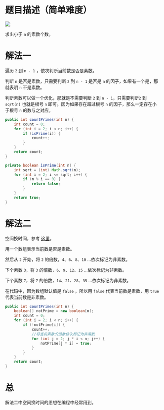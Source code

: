 # 题目描述（简单难度）

![](https://windliang.oss-cn-beijing.aliyuncs.com/204.jpg)

求出小于 `n` 的素数个数。

# 解法一

遍历 `2` 到 `n - 1` ，依次判断当前数是否是素数。

判断 `n` 是否是素数，只需要判断 `2` 到 `n - 1` 是否是 `n` 的因子，如果有一个是，那就表明 `n` 不是素数。

判断素数可以做一个优化，那就是不需要判断 `2` 到 `n - 1`，只需要判断`2` 到 `sqrt(n)` 也就是根号 `n` 即可。因为如果存在超过根号 `n` 的因子，那么一定存在小于根号 `n` 的数与之对应。

```java
public int countPrimes(int n) {
    int count = 0;
    for (int i = 2; i < n; i++) {
        if (isPrime(i)) {
            count++;
        }
    }
    return count;
}

private boolean isPrime(int n) {
    int sqrt = (int) Math.sqrt(n);
    for (int i = 2; i <= sqrt; i++) {
        if (n % i == 0) {
            return false;
        }
    }
    return true;
}
```

# 解法二

空间换时间，参考 [这里](https://leetcode.com/problems/count-primes/discuss/57588/My-simple-Java-solution)。

用一个数组表示当前数是否是素数。

然后从 `2` 开始，将 `2` 的倍数，`4`、`6`、`8`、`10` ...依次标记为非素数。

下个素数 `3`，将 `3` 的倍数，`6`、`9`、`12`、`15` ...依次标记为非素数。

下个素数 `7`，将 `7` 的倍数，`14`、`21`、`28`、`35` ...依次标记为非素数。

在代码中，因为数组默认值是 `false` ，所以用 `false` 代表当前数是素数，用 `true` 代表当前数是非素数。

```java
public int countPrimes(int n) {
    boolean[] notPrime = new boolean[n];
    int count = 0;
    for (int i = 2; i < n; i++) {
        if (!notPrime[i]) {
            count++;
            //将当前素数的倍数依次标记为非素数
            for (int j = 2; j * i < n; j++) {
                notPrime[j * i] = true;
            }
        }
    }
    return count;
}
```

# 总

解法二中空间换时间的思想在编程中经常用到。
